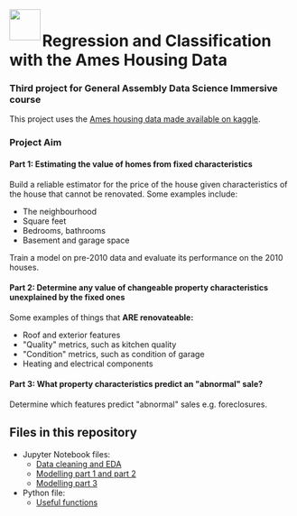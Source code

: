 <img src="http://imgur.com/1ZcRyrc.png" align="left" height="55px">

# Regression and Classification with the Ames Housing Data

### Third project for General Assembly Data Science Immersive course

This project uses the [Ames housing data made available on kaggle](https://www.kaggle.com/c/house-prices-advanced-regression-techniques).

### Project Aim
#### Part 1: Estimating the value of homes from fixed characteristics
Build a reliable estimator for the price of the house given characteristics of the house that cannot be renovated. Some examples include:
- The neighbourhood
- Square feet
- Bedrooms, bathrooms
- Basement and garage space

Train a model on pre-2010 data and evaluate its performance on the 2010 houses.

#### Part 2: Determine any value of changeable property characteristics unexplained by the fixed ones
Some examples of things that **ARE renovateable:**
- Roof and exterior features
- "Quality" metrics, such as kitchen quality
- "Condition" metrics, such as condition of garage
- Heating and electrical components

#### Part 3: What property characteristics predict an "abnormal" sale?
Determine which features predict "abnormal" sales e.g. foreclosures.

## Files in this repository
- Jupyter Notebook files:
  - [Data cleaning and EDA](data_cleaning_EDA.ipynb)
  - [Modelling part 1 and part 2](modelling_parts_1_and_2.ipynb)
  - [Modelling part 3](modelling_part_3.ipynb)
- Python file:
  - [Useful functions](useful_functions.py)
